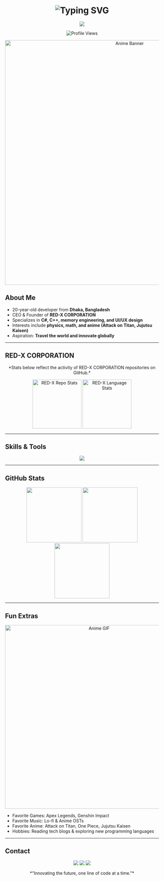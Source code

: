 <!-- Profile Header -->
<h1 align="center">
  <img src="https://readme-typing-svg.herokuapp.com?font=Fira+Code&pause=1200&center=true&width=700&lines=Hey%2C+I'm+Mohtasim+Billah+Jitu!;Founder+%26+CEO+-+RED+X+CORPORATION;Developer+%7C+Innovator+%7C+Anime+Enthusiast" alt="Typing SVG" />
  
</h1>
<p align ="center">
<img src="https://img.shields.io/badge/CEO-RED--X--CORPORATION-ff0000?style=for-the-badge&logo=discord&logoColor=white" />
</p>

<!-- Profile Views -->
<p align="center">
  <img src="https://komarev.com/ghpvc/?username=mohtasimjitu&label=Profile+Views&color=ff0000&style=for-the-badge" alt="Profile Views" />
   
</p>

<!-- Anime Banner -->
<p align="center">
  <img src="https://github.com/mohtasimjitu/mohtasimjitu/blob/376beb96d2bb42983f842eb0bc46124c1c81f50f/AL5ICI.gif" alt="Anime Banner" width="800"/>
</p>

## About Me
- 20-year-old developer from **Dhaka, Bangladesh**  
- CEO & Founder of **RED-X CORPORATION**  
- Specializes in **C#, C++, memory engineering, and UI/UX design**  
- Interests include **physics, math, and anime (Attack on Titan, Jujutsu Kaisen)**  
- Aspiration: **Travel the world and innovate globally**

---

## RED-X CORPORATION
<p align="center">
  *Stats below reflect the activity of RED-X CORPORATION repositories on GitHub.*  
</p>

<p align="center">
  <img src="https://github-readme-redx.vercel.app/api/repos.svg" alt="RED-X Repo Stats" height="160"/>
  <img src="https://github-readme-redx.vercel.app/api/languages.svg" alt="RED-X Language Stats" height="160"/>
</p>

---

## Skills & Tools
<p align="center">
  <img src="https://skillicons.dev/icons?i=cs,cpp,py,html,css,js,react,dotnet,qt,vscode,visualstudio,discord,github,git" />
</p>

---

## GitHub Stats
<p align="center">
  <img src="https://github-readme-stats.vercel.app/api?username=mohtasimjitu&show_icons=true&theme=tokyonight&count_private=true&title_color=00FFFF&icon_color=00FFFF" height="180"/>
  <img src="https://github-readme-stats.vercel.app/api/top-langs/?username=mohtasimjitu&theme=tokyonight&layout=compact&title_color=00FFFF&icon_color=00FFFF" height="180"/>
  <img src="https://github-readme-activity-graph.vercel.app/graph?username=mohtasimjitu&theme=react-dark&hide_border=true" height="180"/>
</p>

---

## Fun Extras
<p align="center">
  <img src="https://i.makeagif.com/media/2-25-2022/AL5ICI.gif" alt="Anime GIF" width="600"/>
</p>

- Favorite Games: Apex Legends, Genshin Impact  
- Favorite Music: Lo-fi & Anime OSTs  
- Favorite Anime: Attack on Titan, One Piece, Jujutsu Kaisen  
- Hobbies: Reading tech blogs & exploring new programming languages  

---

## Contact
<p align="center">
  <a href="https://discord.gg/f7KPc9JyeY"><img src="https://img.shields.io/badge/Discord-RED--X--CORP-blueviolet?style=for-the-badge&logo=discord&logoColor=white" /></a>
  <a href="https://t.me/+OglBPVcrngY1OGQ9"><img src="https://img.shields.io/badge/Telegram-Join-blueviolet?style=for-the-badge&logo=telegram" /></a>
  <a href="http://guns.lol/mohtasimjitu"><img src="https://img.shields.io/badge/Portfolio-guns.lol-black?style=for-the-badge" /></a>
</p>

<p align="center">
  *“Innovating the future, one line of code at a time.”*
</p>
